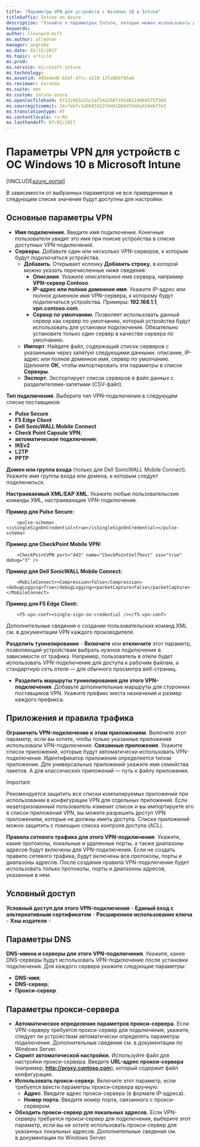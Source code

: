 ```yaml
---
title: "Параметры VPN для устройств с Windows 10 в Intune"
titleSuffix: Intune on Azure
description: "Узнайте о параметрах Intune, которые можно использовать для настройки VPN-подключений на устройствах Windows 10.\""
keywords: 
author: lleonard-msft
ms.author: alleonar
manager: angrobe
ms.date: 02/15/2017
ms.topic: article
ms.prod: 
ms.service: microsoft-intune
ms.technology: 
ms.assetid: 495e4ed6-b2ef-47cc-a110-13fa9b5f85a6
ms.reviewer: karanda
ms.suite: ems
ms.custom: intune-azure
ms.openlocfilehash: 6f112983a33c1af24d288f19140114084575f36d
ms.sourcegitcommit: 34cfebfc1d8b81032f4d41869d74dda559e677e2
ms.translationtype: HT
ms.contentlocale: ru-RU
ms.lasthandoff: 07/01/2017
---
```

# <a name="vpn-settings-for-windows-10-devices-in-microsoft-intune"></a>Параметры VPN для устройств с ОС Windows 10 в Microsoft Intune

[!INCLUDE[azure_portal](./includes/azure_portal.md)]

В зависимости от выбранных параметров не все приведенные в следующем списке значения будут доступны для настройки.


## <a name="base-vpn-settings"></a>Основные параметры VPN


- **Имя подключения.** Введите имя подключения. Конечные пользователи увидят это имя при поиске устройства в списке доступных VPN-подключений.
- **Серверы.** Добавьте один или несколько VPN-серверов, к которым будут подключаться устройства.
    - **Добавить**. Открывает колонку **Добавить строку**, в которой можно указать перечисленные ниже сведения:
        - **Описание**. Укажите описательное имя сервера, например **VPN-сервер Contoso**.
        - **IP-адрес или полное доменное имя**. Укажите IP-адрес или полное доменное имя VPN-сервера, к которому будут подключаться устройства. Примеры: **192.168.1.1**, **vpn.contoso.com**.
        - **Сервер по умолчанию**. Позволяет использовать данный сервер как сервер по умолчанию, который устройства будут использовать для установки подключения. Обязательно установите только один сервер в качестве сервера по умолчанию.
    - **Импорт**. Найдите файл, содержащий список серверов с указанными через запятую следующими данными: описание, IP-адрес или полное доменное имя, сервер по умолчанию. Щелкните **ОК**, чтобы импортировать эти параметры в список **Серверы**.
    - **Экспорт**. Экспортирует список серверов в файл данных с разделителями-запятыми (CSV-файл).

**Тип подключения**. Выберите тип VPN-подключения в следующем списке поставщиков:
- **Pulse Secure**
- **F5 Edge Client**
- **Dell SonicWALL Mobile Connect**
- **Check Point Capsule VPN**;
- **автоматическое подключение**;
- **IKEv2**
- **L2TP**
- **PPTP**

**Домен или группа входа** (только для Dell SonicWALL Mobile Connect). Укажите имя группы входа или домена, к которым следует подключиться.

**Настраиваемый XML**/**EAP XML**. Укажите любые пользовательские команды XML, настраивающие VPN-подключение.

**Пример для Pulse Secure:**

```
    <pulse-schema><isSingleSignOnCredential>true</isSingleSignOnCredential></pulse-schema>
```

**Пример для CheckPoint Mobile VPN:**

```
    <CheckPointVPN port="443" name="CheckPointSelfhost" sso="true" debug="3" />
```

**Пример для Dell SonicWALL Mobile Connect:**

```
    <MobileConnect><Compression>false</Compression><debugLogging>True</debugLogging><packetCapture>False</packetCapture></MobileConnect>
```

**Пример для F5 Edge Client:**

```
    <f5-vpn-conf><single-sign-on-credential /></f5-vpn-conf>
```

Дополнительные сведения о создании пользовательских команд XML см. в документации VPN каждого производителя.

**Разделить туннелирование** - **Включите** или **отключите** этот параметр, позволяющий устройствам выбрать нужное подключение в зависимости от трафика. Например, пользователь в отеле будет использовать VPN-подключение для доступа к рабочим файлам, а стандартную сеть отеля — для обычного просмотра веб-страниц.
- **Разделить маршруты туннелирования для этого VPN-подключения**. Добавьте дополнительные маршруты для сторонних поставщиков VPN. Укажите префикс места назначения и размер каждого префикса.

## <a name="apps-and-traffic-rules"></a>Приложения и правила трафика

**Ограничить VPN-подключение к этим приложениям**. Включите этот параметр, если вы хотите, чтобы только указанные приложения использовали VPN-подключение.
**Связанные приложения**. Укажите список приложений, которые будут автоматически использовать VPN-подключение. Идентификатор приложения определяется типом приложения. Для универсальных приложений укажите имя семейства пакетов. А для классических приложений — путь к файлу приложения.

>[!IMPORTANT]
>Рекомендуется защитить все списки компилируемых приложений при использовании в конфигурации VPN для отдельных приложений. Если неавторизованный пользователь изменит список и вы импортируете его в список приложений VPN, вы можете разрешить доступ VPN приложениям, которые не должны иметь доступа. Списки приложений можно защитить с помощью списка контроля доступа (ACL).

**Правила сетевого трафика для этого VPN-подключения**. Укажите, какие протоколы, локальные и удаленные порты, а также диапазоны адресов будут включены для VPN-подключения. Если не создать правило сетевого трафика, будут включены все протоколы, порты и диапазоны адресов. После создания правила VPN-подключение будет использовать только протоколы, порты и диапазоны адресов, указанные в нем.


## <a name="conditional-access"></a>Условный доступ

**Условный доступ для этого VPN-подключения** -
**Единый вход с альтернативным сертификатом** -
**Расширенное использование ключа** -
**Хэш издателя** -

## <a name="dns-settings"></a>Параметры DNS

**DNS-имена и серверы для этого VPN-подключения**. Укажите, какие DNS-серверы будут использовать VPN-подключение после установки подключения.
Для каждого сервера укажите следующие параметры:
- **DNS-имя**;
- **DNS-сервер**;
- **Прокси-сервер**.

## <a name="proxy-settings"></a>Параметры прокси-сервера

- **Автоматическое определение параметров прокси-сервера.** Если VPN-серверу требуется прокси-сервер для подключения, укажите, следует ли устройствам автоматически определять параметры подключения. Дополнительные сведения см. в документации по Windows Server.
- **Скрипт автоматической настройки.** Используйте файл для настройки прокси-сервера. Введите **URL-адрес прокси-сервера** (например, **http://proxy.contoso.com**), который содержит файл конфигурации.
- **Использовать прокси-сервер**. Включите этот параметр, если требуется ввести параметры прокси-сервера вручную.
    - **Адрес**. Введите адрес прокси-сервера (в формате IP-адреса).
    - **Номер порта.** Введите номер порта, связанного с прокси-сервером.
- **Обходить прокси-сервер для локальных адресов.** Если VPN-серверу требуется прокси-сервер для подключения, выберите этот параметр, если вы не хотите использовать прокси-сервер для указанных локальных адресов. Дополнительные сведения см. в документации по Windows Server.
